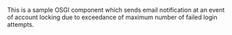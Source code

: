This is a sample OSGI component which sends email notification at an event of account locking due to exceedance of maximum number of failed login attempts.
